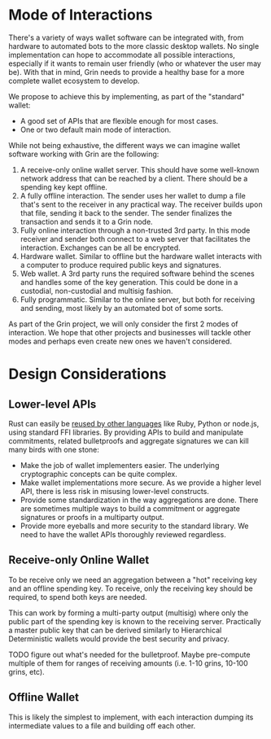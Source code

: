 
Mode of Interactions
====================

There's a variety of ways wallet software can be integrated with, from hardware
to automated bots to the more classic desktop wallets. No single implementation
can hope to accommodate all possible interactions, especially if it wants to
remain user friendly (who or whatever the user may be). With that in mind, Grin
needs to provide a healthy base for a more complete wallet ecosystem to
develop.

We propose to achieve this by implementing, as part of the "standard" wallet:

* A good set of APIs that are flexible enough for most cases.
* One or two default main mode of interaction.

While not being exhaustive, the different ways we can imagine wallet software
working with Grin are the following:

1. A receive-only online wallet server. This should have some well-known network
   address that can be reached by a client. There should be a spending key kept
   offline.
2. A fully offline interaction. The sender uses her wallet to dump a file that's
   sent to the receiver in any practical way. The receiver builds upon that file,
   sending it back to the sender. The sender finalizes the transaction and sends it
   to a Grin node.
3. Fully online interaction through a non-trusted 3rd party. In this mode
   receiver and sender both connect to a web server that facilitates the
   interaction. Exchanges can be all be encrypted.
4. Hardware wallet. Similar to offline but the hardware wallet interacts with
   a computer to produce required public keys and signatures.
5. Web wallet. A 3rd party runs the required software behind the scenes and
   handles some of the key generation. This could be done in a custodial,
   non-custodial and multisig fashion.
6. Fully programmatic. Similar to the online server, but both for receiving and
   sending, most likely by an automated bot of some sorts.

As part of the Grin project, we will only consider the first 2 modes of
interaction. We hope that other projects and businesses will tackle other modes
and perhaps even create new ones we haven't considered.

Design Considerations
=====================

Lower-level APIs
----------------

Rust can easily be [reused by other languages](https://doc.rust-lang.org/1.2.0/book/rust-inside-other-languages.html)
like Ruby, Python or node.js, using standard FFI libraries. By providing APIs
to build and manipulate commitments, related bulletproofs and aggregate
signatures we can kill many birds with one stone:

* Make the job of wallet implementers easier. The underlying cryptographic
  concepts can be quite complex.
* Make wallet implementations more secure. As we provide a higher level API,
  there is less risk in misusing lower-level constructs.
* Provide some standardization in the way aggregations are done. There are
  sometimes multiple ways to build a commitment or aggregate signatures or proofs
  in a multiparty output.
* Provide more eyeballs and more security to the standard library. We need to
  have the wallet APIs thoroughly reviewed regardless.

Receive-only Online Wallet
--------------------------

To be receive only we need an aggregation between a "hot" receiving key and an
offline spending key. To receive, only the receiving key should be required, to
spend both keys are needed.

This can work by forming a multi-party output (multisig) where only the public
part of the spending key is known to the receiving server. Practically a master
public key that can be derived similarly to Hierarchical Deterministic wallets
would provide the best security and privacy.

TODO figure out what's needed for the bulletproof. Maybe pre-compute multiple
of them for ranges of receiving amounts (i.e. 1-10 grins, 10-100 grins, etc).

Offline Wallet
--------------

This is likely the simplest to implement, with each interaction dumping its
intermediate values to a file and building off each other.
